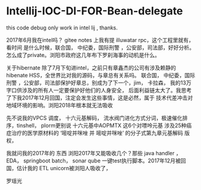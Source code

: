 # Intellij-IOC-DI-FOR-Bean-delegate
this code debug only work in intel lij , thanks.

2017年6月我在intel吗？ gitee notes 上我有提 illuwatar rpc，这个工程里就有， 
看时间 是什么时候，联合国， 中纪委，国际刑警 ，公安部，司法部，好好分析。怎么成了private。浏阳市政府这几年布下罗刹海事的动机是什么。

关于hibernate 除了7月下旬进intel，之前只有章鑫杰的公司有涉及赖静的 hibenate HSS，全世界比对我的源码，与章总有关系吗。
联合国， 中纪委，国际刑警 ，公安部，司法部保护好章总，别成为了下一个，jim， 卡拉森， 我的13万字口供涉及的所有人一定要保护好他们的人身安全，
后面利益链太大了。我思考了下我2017年12月回国，注定会发生这些事情，这是必然，属于 技术代差冲击对地域环境的影响。浏阳2018年根本就无法吸收

先不说我的VPCS 调度， 十六元基解码， 流水阀门进化方式分词，极速催化排序，tinshell， plorm更别说 
十六元基中AOPMTX 这6个对嘌呤元基 涉及25种癌症治疗的医学原材料的 ‘嘧啶并咪唑 并 嘧啶并咪唑’ 
的分子式第九章元基解码 版权，

我就问我的2017年的 东西 浏阳2017年又能吸收几个？那些 java handler ， EDA， springboot batch，
sonar qube 一键test执行脚本。2017年12月被回国，估计我的 ETL unicorn被浏阳人吸收了，

罗瑶光


